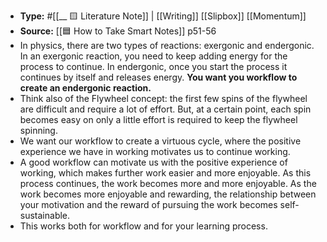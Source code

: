 - **Type:** #[[__ 🟨 Literature Note]] | [[Writing]] [[Slipbox]] [[Momentum]]
- **Source:** [[🟦 How to Take Smart Notes]] p51-56
- In physics, there are two types of reactions: exergonic and endergonic. In an exergonic reaction, you need to keep adding energy for the process to continue. In endergonic, once you start the process it continues by itself and releases energy. **You want you workflow to create an endergonic reaction.**
- Think also of the Flywheel concept: the first few spins of the flywheel are difficult and require a lot of effort. But, at a certain point, each spin becomes easy on only a little effort is required to keep the flywheel spinning.
- We want our workflow to create a virtuous cycle, where the positive experience we have in working motivates us to continue working.
- A good workflow can motivate us with the positive experience of working, which makes further work easier and more enjoyable. As this process continues, the work becomes more and more enjoyable. As the work becomes more enjoyable and rewarding, the relationship between your motivation and the reward of pursuing the work becomes self-sustainable.
- This works both for workflow and for your learning process.
